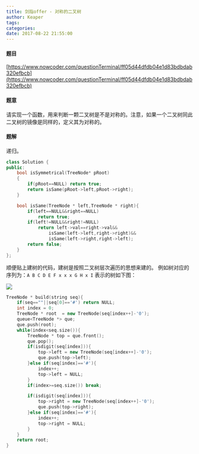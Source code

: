 ```yaml
---
title: 剑指offer - 对称的二叉树
author: Keaper
tags: 
categories:
date: 2017-08-22 21:55:00
---
```

#### 题目
[https://www.nowcoder.com/questionTerminal/ff05d44dfdb04e1d83bdbdab320efbcb](https://www.nowcoder.com/questionTerminal/ff05d44dfdb04e1d83bdbdab320efbcb)
#### 题意
请实现一个函数，用来判断一颗二叉树是不是对称的。注意，如果一个二叉树同此二叉树的镜像是同样的，定义其为对称的。
#### 题解
递归。
```cpp
class Solution {
public:
    bool isSymmetrical(TreeNode* pRoot)
    {
        if(pRoot==NULL) return true;
        return isSame(pRoot->left,pRoot->right);
    }

    bool isSame(TreeNode * left,TreeNode * right){
        if(left==NULL&&right==NULL)
            return true;
        if(left!=NULL&&right!=NULL)
            return left->val==right->val&&
                isSame(left->left,right->right)&&
                isSame(left->right,right->left);
        return false;
    }
};
```
顺便贴上建树的代码，建树是按照二叉树层次遍历的思想来建的。
例如树对应的序列为：`A B C D E F x x x G H x I`
表示的树如下图：

![](https://blog-picture.nos-eastchina1.126.net/picture0002.png)

```cpp
TreeNode * build(string seq){
    if(seq==""||seq[0]=='#') return NULL;
    int index = 0;
    TreeNode * root  = new TreeNode(seq[index++]-'0');
    queue<TreeNode *> que;
    que.push(root);
    while(index<seq.size()){
        TreeNode * top = que.front();
        que.pop();
        if(isdigit(seq[index])){
            top->left = new TreeNode(seq[index++]-'0');
            que.push(top->left);
        }else if(seq[index]=='#'){
            index++;
            top->left = NULL;
        }
        if(index>=seq.size()) break;

        if(isdigit(seq[index])){
            top->right = new TreeNode(seq[index++]-'0');
            que.push(top->right);
        }else if(seq[index]=='#'){
            index++;
            top->right = NULL;
        }
    }
    return root;
}
```